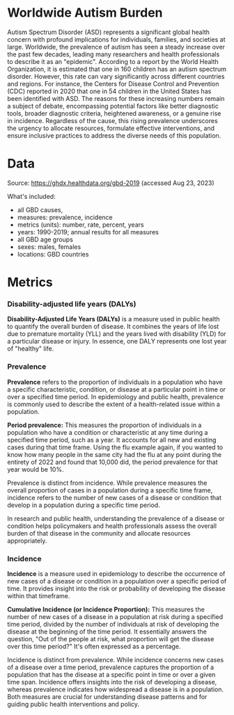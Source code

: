 # Worldwide Autism Burden

Autism Spectrum Disorder (ASD) represents a significant global health concern with profound implications for individuals, families, and societies at large. Worldwide, the prevalence of autism has seen a steady increase over the past few decades, leading many researchers and health professionals to describe it as an "epidemic". According to a report by the World Health Organization, it is estimated that one in 160 children has an autism spectrum disorder. However, this rate can vary significantly across different countries and regions. For instance, the Centers for Disease Control and Prevention (CDC) reported in 2020 that one in 54 children in the United States has been identified with ASD. The reasons for these increasing numbers remain a subject of debate, encompassing potential factors like better diagnostic tools, broader diagnostic criteria, heightened awareness, or a genuine rise in incidence. Regardless of the cause, this rising prevalence underscores the urgency to allocate resources, formulate effective interventions, and ensure inclusive practices to address the diverse needs of this population.

# Data

Source: 
https://ghdx.healthdata.org/gbd-2019 (accessed Aug 23, 2023)

What's included:
 - all GBD causes,
 - measures: prevalence, incidence
 - metrics (units): number, rate, percent, years
 - years: 1990-2019; annual results for all measures
 - all GBD age groups
 - sexes: males, females
 - locations: GBD countries

# Metrics

 ### Disability-adjusted life years (DALYs)

**Disability-Adjusted Life Years (DALYs)** is a measure used in public health to quantify the overall burden of disease. It combines the years of life lost due to premature mortality (YLL) and the years lived with disability (YLD) for a particular disease or injury. In essence, one DALY represents one lost year of "healthy" life.

### Prevalence

**Prevalence** refers to the proportion of individuals in a population who have a specific characteristic, condition, or disease at a particular point in time or over a specified time period. In epidemiology and public health, prevalence is commonly used to describe the extent of a health-related issue within a population.

**Period prevalence:** This measures the proportion of individuals in a population who have a condition or characteristic at any time during a specified time period, such as a year. It accounts for all new and existing cases during that time frame. Using the flu example again, if you wanted to know how many people in the same city had the flu at any point during the entirety of 2022 and found that 10,000 did, the period prevalence for that year would be 10%.

Prevalence is distinct from incidence. While prevalence measures the overall proportion of cases in a population during a specific time frame, incidence refers to the number of new cases of a disease or condition that develop in a population during a specific time period.

In research and public health, understanding the prevalence of a disease or condition helps policymakers and health professionals assess the overall burden of that disease in the community and allocate resources appropriately.

### Incidence

**Incidence** is a measure used in epidemiology to describe the occurrence of new cases of a disease or condition in a population over a specific period of time. It provides insight into the risk or probability of developing the disease within that timeframe.

**Cumulative Incidence (or Incidence Proportion):** This measures the number of new cases of a disease in a population at risk during a specified time period, divided by the number of individuals at risk of developing the disease at the beginning of the time period. It essentially answers the question, "Out of the people at risk, what proportion will get the disease over this time period?" It's often expressed as a percentage.

Incidence is distinct from prevalence. While incidence concerns new cases of a disease over a time period, prevalence captures the proportion of a population that has the disease at a specific point in time or over a given time span. Incidence offers insights into the risk of developing a disease, whereas prevalence indicates how widespread a disease is in a population. Both measures are crucial for understanding disease patterns and for guiding public health interventions and policy.